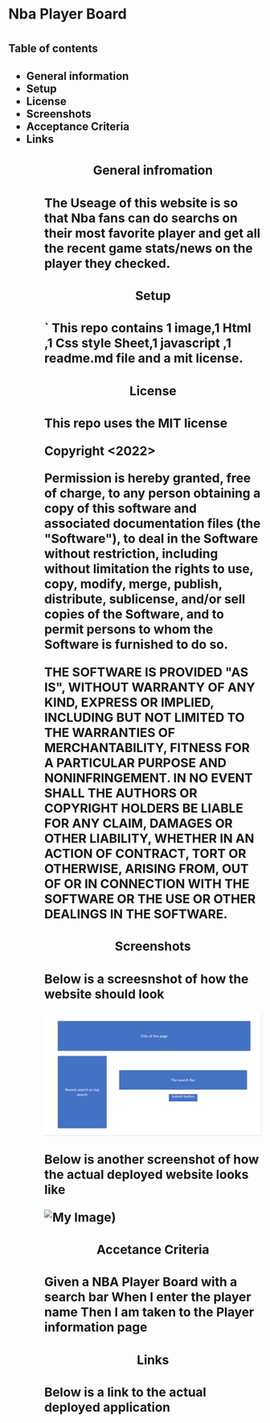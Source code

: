 <h1>Nba Player Board<h1> 

<h2>Table of contents<h2>

<ul>
    <li>General information
    <li>Setup 
    <li>License
    <li>Screenshots
    <li>Acceptance Criteria
    <li>Links
<ul>

<h3><p align="center">General infromation<h3>
    The Useage of this website is so that Nba fans can do searchs on their most favorite player and get all the recent game stats/news on the player they checked.
    </p>

<h3><p align="center">Setup<h3>`
    This repo contains 1 image,1 Html ,1 Css style Sheet,1 javascript ,1 readme.md file and a mit license. 
    
<h3><p align="center">License<h3>
This repo uses the MIT license 

Copyright <2022> <MIT HOLDER>

Permission is hereby granted, free of charge, to any person obtaining a copy of this
software and associated documentation files (the "Software"), to deal in the Software
without restriction, including without limitation the rights to use, copy, modify,
merge, publish, distribute, sublicense, and/or sell copies of the Software, and to
permit persons to whom the Software is furnished to do so.

THE SOFTWARE IS PROVIDED "AS IS", WITHOUT WARRANTY OF ANY KIND, EXPRESS OR IMPLIED,
INCLUDING BUT NOT LIMITED TO THE WARRANTIES OF MERCHANTABILITY, FITNESS FOR A
PARTICULAR PURPOSE AND NONINFRINGEMENT. IN NO EVENT SHALL THE AUTHORS OR COPYRIGHT
HOLDERS BE LIABLE FOR ANY CLAIM, DAMAGES OR OTHER LIABILITY, WHETHER IN AN ACTION
OF CONTRACT, TORT OR OTHERWISE, ARISING FROM, OUT OF OR IN CONNECTION WITH THE
SOFTWARE OR THE USE OR OTHER DEALINGS IN THE SOFTWARE.

<h3><p align="center">Screenshots<h3>
Below is a screesnshot of how the website should look

![My Image](Assets\NbaSearchBoardFrameWork.PNG)

Below is another screenshot of how the actual deployed website looks like

![My Image](.png))

<h3><p align="center">Accetance Criteria<h3>
Given a NBA Player Board with a search bar
When I enter the player name
Then I am taken to the Player information page
</p>

<h3><p align="center">Links<h3>
Below is a link to the actual deployed application

 
